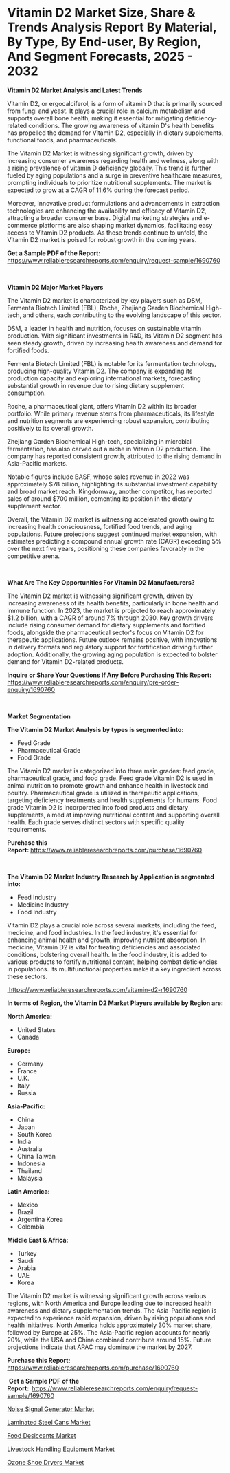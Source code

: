 <p><h1>Vitamin D2 Market Size, Share & Trends Analysis Report By Material, By Type, By End-user, By Region, And Segment Forecasts, 2025 - 2032</h1></p><p><strong>Vitamin D2 Market Analysis and Latest Trends</strong></p>
<p><p>Vitamin D2, or ergocalciferol, is a form of vitamin D that is primarily sourced from fungi and yeast. It plays a crucial role in calcium metabolism and supports overall bone health, making it essential for mitigating deficiency-related conditions. The growing awareness of vitamin D's health benefits has propelled the demand for Vitamin D2, especially in dietary supplements, functional foods, and pharmaceuticals.</p><p>The Vitamin D2 Market is witnessing significant growth, driven by increasing consumer awareness regarding health and wellness, along with a rising prevalence of vitamin D deficiency globally. This trend is further fueled by aging populations and a surge in preventive healthcare measures, prompting individuals to prioritize nutritional supplements. The market is expected to grow at a CAGR of 11.6% during the forecast period. </p><p>Moreover, innovative product formulations and advancements in extraction technologies are enhancing the availability and efficacy of Vitamin D2, attracting a broader consumer base. Digital marketing strategies and e-commerce platforms are also shaping market dynamics, facilitating easy access to Vitamin D2 products. As these trends continue to unfold, the Vitamin D2 market is poised for robust growth in the coming years.</p></p>
<p><strong>Get a Sample PDF of the Report:&nbsp;</strong> <a href="https://www.reliableresearchreports.com/enquiry/request-sample/1690760?utm_campaign=33&utm_medium=2&utm_source=Github&utm_content=ia&utm_term=26032025&utm_id=vitamin-d2">https://www.reliableresearchreports.com/enquiry/request-sample/1690760</a></p>
<p>&nbsp;</p>
<p><strong>Vitamin D2 Major Market Players</strong></p>
<p><p>The Vitamin D2 market is characterized by key players such as DSM, Fermenta Biotech Limited (FBL), Roche, Zhejiang Garden Biochemical High-tech, and others, each contributing to the evolving landscape of this sector. </p><p>DSM, a leader in health and nutrition, focuses on sustainable vitamin production. With significant investments in R&D, its Vitamin D2 segment has seen steady growth, driven by increasing health awareness and demand for fortified foods. </p><p>Fermenta Biotech Limited (FBL) is notable for its fermentation technology, producing high-quality Vitamin D2. The company is expanding its production capacity and exploring international markets, forecasting substantial growth in revenue due to rising dietary supplement consumption.</p><p>Roche, a pharmaceutical giant, offers Vitamin D2 within its broader portfolio. While primary revenue stems from pharmaceuticals, its lifestyle and nutrition segments are experiencing robust expansion, contributing positively to its overall growth.</p><p>Zhejiang Garden Biochemical High-tech, specializing in microbial fermentation, has also carved out a niche in Vitamin D2 production. The company has reported consistent growth, attributed to the rising demand in Asia-Pacific markets.</p><p>Notable figures include BASF, whose sales revenue in 2022 was approximately $78 billion, highlighting its substantial investment capability and broad market reach. Kingdomway, another competitor, has reported sales of around $700 million, cementing its position in the dietary supplement sector.</p><p>Overall, the Vitamin D2 market is witnessing accelerated growth owing to increasing health consciousness, fortified food trends, and aging populations. Future projections suggest continued market expansion, with estimates predicting a compound annual growth rate (CAGR) exceeding 5% over the next five years, positioning these companies favorably in the competitive arena.</p></p>
<p>&nbsp;</p>
<p><strong>What Are The Key Opportunities For Vitamin D2 Manufacturers?</strong></p>
<p><p>The Vitamin D2 market is witnessing significant growth, driven by increasing awareness of its health benefits, particularly in bone health and immune function. In 2023, the market is projected to reach approximately $1.2 billion, with a CAGR of around 7% through 2030. Key growth drivers include rising consumer demand for dietary supplements and fortified foods, alongside the pharmaceutical sector's focus on Vitamin D2 for therapeutic applications. Future outlook remains positive, with innovations in delivery formats and regulatory support for fortification driving further adoption. Additionally, the growing aging population is expected to bolster demand for Vitamin D2-related products.</p></p>
<p><strong>Inquire or Share Your Questions If Any Before Purchasing This Report:</strong> <a href="https://www.reliableresearchreports.com/enquiry/pre-order-enquiry/1690760?utm_campaign=33&utm_medium=2&utm_source=Github&utm_content=ia&utm_term=26032025&utm_id=vitamin-d2">https://www.reliableresearchreports.com/enquiry/pre-order-enquiry/1690760</a></p>
<p>&nbsp;</p>
<p><strong>Market Segmentation</strong></p>
<p><strong>The Vitamin D2 Market Analysis by types is segmented into:</strong></p>
<p><ul><li>Feed Grade</li><li>Pharmaceutical Grade</li><li>Food Grade</li></ul></p>
<p><p>The Vitamin D2 market is categorized into three main grades: feed grade, pharmaceutical grade, and food grade. Feed grade Vitamin D2 is used in animal nutrition to promote growth and enhance health in livestock and poultry. Pharmaceutical grade is utilized in therapeutic applications, targeting deficiency treatments and health supplements for humans. Food grade Vitamin D2 is incorporated into food products and dietary supplements, aimed at improving nutritional content and supporting overall health. Each grade serves distinct sectors with specific quality requirements.</p></p>
<p><strong>Purchase this Report:&nbsp;</strong><a href="https://www.reliableresearchreports.com/purchase/1690760?utm_campaign=33&utm_medium=2&utm_source=Github&utm_content=ia&utm_term=26032025&utm_id=vitamin-d2">https://www.reliableresearchreports.com/purchase/1690760</a></p>
<p>&nbsp;</p>
<p><strong>The Vitamin D2 Market Industry Research by Application is segmented into:</strong></p>
<p><ul><li>Feed Industry</li><li>Medicine Industry</li><li>Food Industry</li></ul></p>
<p><p>Vitamin D2 plays a crucial role across several markets, including the feed, medicine, and food industries. In the feed industry, it's essential for enhancing animal health and growth, improving nutrient absorption. In medicine, Vitamin D2 is vital for treating deficiencies and associated conditions, bolstering overall health. In the food industry, it is added to various products to fortify nutritional content, helping combat deficiencies in populations. Its multifunctional properties make it a key ingredient across these sectors.</p></p>
<p><a href="https://www.reliableresearchreports.com/vitamin-d2-r1690760?utm_campaign=33&utm_medium=2&utm_source=Github&utm_content=ia&utm_term=26032025&utm_id=vitamin-d2">&nbsp;https://www.reliableresearchreports.com/vitamin-d2-r1690760</a></p>
<p><strong>In terms of Region, the Vitamin D2 Market Players available by Region are:</strong></p>
<p>
    <p> <strong> North America: </strong>
        <ul>
            <li>United States</li>
            <li>Canada</li>
        </ul>
        </p> 
    <p> <strong> Europe: </strong>
        <ul>
            <li>Germany</li>
            <li>France</li>
            <li>U.K.</li>
            <li>Italy</li>
            <li>Russia</li>
        </ul>
        </p> 
    <p> <strong> Asia-Pacific: </strong>
        <ul>
            <li>China</li>
            <li>Japan</li>
            <li>South Korea</li>
            <li>India</li>
            <li>Australia</li>
            <li>China Taiwan</li>
            <li>Indonesia</li>
            <li>Thailand</li>
            <li>Malaysia</li>
        </ul>
        </p> 
    <p> <strong> Latin America: </strong>
        <ul>
            <li>Mexico</li>
            <li>Brazil</li>
            <li>Argentina Korea</li>
            <li>Colombia</li>
        </ul>
        </p> 
    <p> <strong> Middle East & Africa: </strong>
        <ul>
            <li>Turkey</li>
            <li>Saudi</li>
            <li>Arabia</li>
            <li>UAE</li>
            <li>Korea</li>
        </ul>
    </p>
    </p>
<p><p>The Vitamin D2 market is witnessing significant growth across various regions, with North America and Europe leading due to increased health awareness and dietary supplementation trends. The Asia-Pacific region is expected to experience rapid expansion, driven by rising populations and health initiatives. North America holds approximately 30% market share, followed by Europe at 25%. The Asia-Pacific region accounts for nearly 20%, while the USA and China combined contribute around 15%. Future projections indicate that APAC may dominate the market by 2027.</p></p>
<p><strong>Purchase this Report: </strong><a href="https://www.reliableresearchreports.com/purchase/1690760?utm_campaign=33&utm_medium=2&utm_source=Github&utm_content=ia&utm_term=26032025&utm_id=vitamin-d2">https://www.reliableresearchreports.com/purchase/1690760</a></p>
<p>&nbsp;<strong>Get a Sample PDF of the Report:&nbsp;&nbsp;</strong><a href="https://www.reliableresearchreports.com/enquiry/request-sample/1690760?utm_campaign=33&utm_medium=2&utm_source=Github&utm_content=ia&utm_term=26032025&utm_id=vitamin-d2">https://www.reliableresearchreports.com/enquiry/request-sample/1690760</a></p>
<p><strong></strong></p>
<p><p><a href="https://github.com/rosalinebhakta48/Market-Research-Report-List-1/blob/main/noise-signal-generator-market.md?utm_campaign=33&utm_medium=2&utm_source=Github&utm_content=ia&utm_term=26032025&utm_id=vitamin-d2">Noise Signal Generator Market</a></p><p><a href="https://github.com/darenph8er/Market-Research-Report-List-1/blob/main/laminated-steel-cans-market.md?utm_campaign=33&utm_medium=2&utm_source=Github&utm_content=ia&utm_term=26032025&utm_id=vitamin-d2">Laminated Steel Cans Market</a></p><p><a href="https://github.com/ElviraLeka1962/Market-Research-Report-List-1/blob/main/food-desiccants-market.md?utm_campaign=33&utm_medium=2&utm_source=Github&utm_content=ia&utm_term=26032025&utm_id=vitamin-d2">Food Desiccants Market</a></p><p><a href="https://github.com/lateshab69/Market-Research-Report-List-1/blob/main/livestock-handling-equipment-market.md?utm_campaign=33&utm_medium=2&utm_source=Github&utm_content=ia&utm_term=26032025&utm_id=vitamin-d2">Livestock Handling Equipment Market</a></p><p><a href="https://github.com/osbornrdaflalo/Market-Research-Report-List-1/blob/main/ozone-shoe-dryers-market.md?utm_campaign=33&utm_medium=2&utm_source=Github&utm_content=ia&utm_term=26032025&utm_id=vitamin-d2">Ozone Shoe Dryers Market</a></p></p>